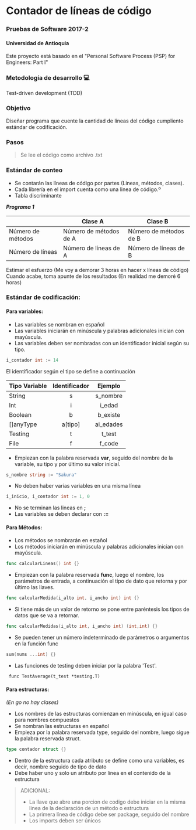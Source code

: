# Contador de líneas de código
### Pruebas de Software 2017-2
#### Universidad de Antioquia

Este proyecto está basado en el "Personal Software Process (PSP) for Engineers: Part I"

### Metodología de desarrollo 💻
Test-driven development (TDD)

### Objetivo
Diseñar programa que cuente la cantidad de líneas del código cumpliento estándar de codificación.

### Pasos
> Se lee el código como archivo .txt

### Estándar de conteo
- Se contarán las líneas de código por partes (Lineas, métodos, clases).
- Cada librería en el import cuenta como una linea de código.º
- Tabla discriminante

**_Programa 1_**

| | Clase A | Clase B |
| --- | --- | --- |
| Número de métodos | Número de métodos de A | Número de métodos de B |
| Número de líneas | Número de líneas de A | Número de líneas de B |

Estimar el esfuerzo (Me voy a demorar 3 horas en hacer x líneas de código)
Cuando acabe, toma apunte de los resultados (En realidad me demoré 6 horas)


### Estándar de codificación:
#### Para variables:
- Las variables se nombran en español
- Las variables iniciarán en minúscula y palabras adicionales inician con mayúscula.
- Las variables deben ser nombradas con un identificador inicial según su tipo.
```go
i_contador int := 14
```
El identificador según el tipo se define a continuación

| Tipo Variable | Identificador | Ejemplo  |
| ------------- | :-----------: | :-------: |
| String | s | s_nombre |
| Int | i | i_edad |
| Boolean | b | b_existe |
| []anyType | a[tipo] | ai_edades |
| Testing | t | t_test |
| File | f | f_code |

- Empiezan con la palabra reservada **var**, seguido del nombre de la variable, su tipo y por último su valor inicial.
```go
s_nombre string := "Sakura"
```
- No deben haber varias variables en una misma línea
```go
i_inicio, i_contador int := 1, 0
```
- No se terminan las lineas en **;**
- Las variables se deben declarar con **:=**

#### Para Métodos:
- Los métodos se nombrarán en estañol
- Los métodos iniciarán en minúscula y palabras adicionales inician con mayúscula.
```go
func calcularLineas() int {}
```
- Empiezan con la palabra reservada **func**, luego el nombre, los parámetros de entrada, a continuación el tipo de dato que retorna y por último las llaves.
```go
func calcularMedida(i_alto int, i_ancho int) int {}
```
- Si tiene más de un valor de retorno se pone entre paréntesis los tipos de datos que se va a retornar.
```go
func calcularMedidas(i_alto int, i_ancho int) (int,int) {}
```
- Se pueden tener un número indeterminado de parámetros o argumentos en la función func
```go
sum(nums ...int) {}
```
- Las funciones de testing deben iniciar por la palabra 'Test'.
```
 func TestAverage(t_test *testing.T)
```

#### Para estructuras:
_(En go no hay clases)_
- Los nombres de las estructuras comienzan en minúscula, en igual caso para nombres compuestos
- Se nombran las estructuras en español
- Empieza por la palabra reservada type, seguido del nombre, luego sigue la palabra reservada struct.
```go
type contador struct {}
```
- Dentro de la estructura cada atributo se define como una variables, es decir, nombre seguido de tipo de dato
- Debe haber uno y solo un atributo por línea en el contenido de la estructura

> ADICIONAL:
> - La llave que abre una porcion de codigo debe iniciar en la misma linea de la declaración de un método o estructura
> - La primera línea de código debe ser package, seguido del nombre
> - Los imports deben ser únicos
